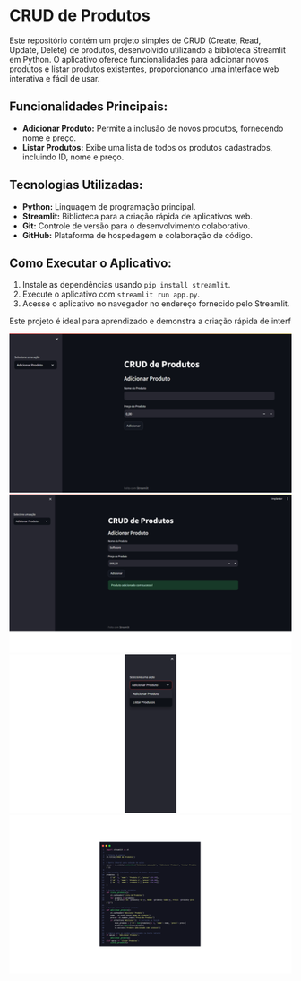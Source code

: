 <h1>CRUD de Produtos</h1>

<p>Este repositório contém um projeto simples de CRUD (Create, Read, Update, Delete) de produtos, desenvolvido utilizando a biblioteca Streamlit em Python. O aplicativo oferece funcionalidades para adicionar novos produtos e listar produtos existentes, proporcionando uma interface web interativa e fácil de usar.</p>

<h2>Funcionalidades Principais:</h2>

<ul>
    <li><strong>Adicionar Produto:</strong> Permite a inclusão de novos produtos, fornecendo nome e preço.</li>
    <li><strong>Listar Produtos:</strong> Exibe uma lista de todos os produtos cadastrados, incluindo ID, nome e preço.</li>
</ul>

<h2>Tecnologias Utilizadas:</h2>

<ul>
    <li><strong>Python:</strong> Linguagem de programação principal.</li>
    <li><strong>Streamlit:</strong> Biblioteca para a criação rápida de aplicativos web.</li>
    <li><strong>Git:</strong> Controle de versão para o desenvolvimento colaborativo.</li>
    <li><strong>GitHub:</strong> Plataforma de hospedagem e colaboração de código.</li>
</ul>

<h2>Como Executar o Aplicativo:</h2>

<ol>
    <li>Instale as dependências usando <code>pip install streamlit</code>.</li>
    <li>Execute o aplicativo com <code>streamlit run app.py</code>.</li>
    <li>Acesse o aplicativo no navegador no endereço fornecido pelo Streamlit.</li>
</ol>

<p>Este projeto é ideal para aprendizado e demonstra a criação rápida de interf

<div align="center">
  <img src="/imagens/tela 1.png"/>
</div>

<div align="center">
  <img src="/imagens/tela 2.png"/>
</div>

<div align="center">
  <img src="/imagens/barra_lateral.png"/>
</div>

<div align="center">
  <img src="/imagens/codigo.png"/>
</div>





